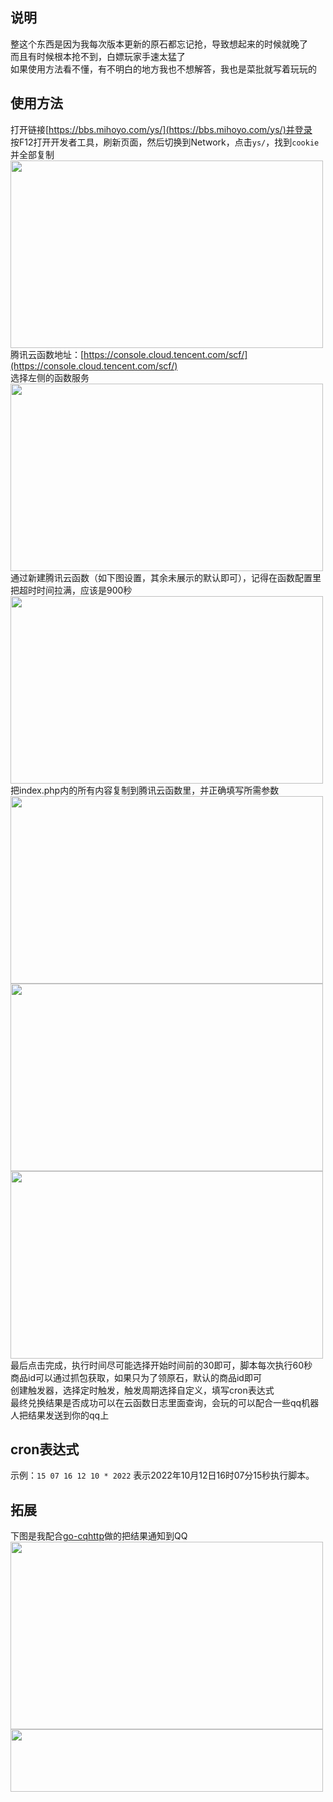## 说明
整这个东西是因为我每次版本更新的原石都忘记抢，导致想起来的时候就晚了</br>
而且有时候根本抢不到，白嫖玩家手速太猛了</br>
如果使用方法看不懂，有不明白的地方我也不想解答，我也是菜批就写着玩玩的</br>
## 使用方法
打开链接[https://bbs.mihoyo.com/ys/](https://bbs.mihoyo.com/ys/)并登录</br>
按F12打开开发者工具，刷新页面，然后切换到Network，点击`ys/`，找到`cookie`并全部复制</br>
<img src="https://user-images.githubusercontent.com/75831884/139770496-803764e8-aba7-49f6-b81f-a452b2845427.png" width="500" height="300"></br>
腾讯云函数地址：[https://console.cloud.tencent.com/scf/](https://console.cloud.tencent.com/scf/)</br>
选择左侧的函数服务</br>
<img src="https://user-images.githubusercontent.com/75831884/139518833-4858dd94-59af-40a8-9414-e8ab0023ae33.png" width="500" height="300"></br>
通过新建腾讯云函数（如下图设置，其余未展示的默认即可），记得在函数配置里把超时时间拉满，应该是900秒</br>
<img src="https://user-images.githubusercontent.com/75831884/139518897-4a737823-601b-4854-a8a3-66f8455bb223.png" width="500" height="300"></br>
把index.php内的所有内容复制到腾讯云函数里，并正确填写所需参数</br>
<img src="https://user-images.githubusercontent.com/75831884/139518903-f1c66a25-5804-4d4d-b5e4-f79702e0366f.png" width="500" height="300"></br>
<img src="https://user-images.githubusercontent.com/75831884/139518912-2a413744-96d9-4ad7-b098-19d74351ebcf.png" width="500" height="300"></br>
<img src="https://user-images.githubusercontent.com/75831884/139518934-74b9cd3c-ab6f-4e13-a1bd-e91af125709b.png" width="500" height="300"></br>
最后点击完成，执行时间尽可能选择开始时间前的30即可，脚本每次执行60秒</br>
商品id可以通过抓包获取，如果只为了领原石，默认的商品id即可</br>
创建触发器，选择定时触发，触发周期选择自定义，填写cron表达式</br>
最终兑换结果是否成功可以在云函数日志里面查询，会玩的可以配合一些qq机器人把结果发送到你的qq上</br>
## cron表达式
示例：`15 07 16 12 10 * 2022` 表示2022年10月12日16时07分15秒执行脚本。</br>
## 拓展
下图是我配合[go-cqhttp](https://github.com/Mrs4s/go-cqhttp)做的把结果通知到QQ</br>
<img src="https://user-images.githubusercontent.com/75831884/138081549-f2773a4b-de5c-46e3-85ec-6d3ae0f1ae0e.png" width="500" height="300"></br>
<img src="https://user-images.githubusercontent.com/75831884/140050554-6f9b16b2-e49a-43e3-9597-6fa00eabb278.png" width="500" height="100"></br>

